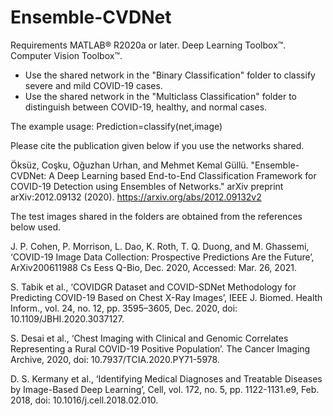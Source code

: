 # Ensemble-CVDNet

Requirements
MATLAB® R2020a or later.
Deep Learning Toolbox™.
Computer Vision Toolbox™.

- Use the shared network in the "Binary Classification" folder to classify severe and mild COVID-19 cases.
- Use the shared network in the "Multiclass Classification" folder to distinguish between COVID-19, healthy, and normal cases.

The example usage:  Prediction=classify(net,image)

Please cite the publication given below if you use the networks shared.

Öksüz, Coşku, Oğuzhan Urhan, and Mehmet Kemal Güllü. "Ensemble-CVDNet: A Deep Learning based End-to-End Classification Framework for COVID-19 Detection using Ensembles of Networks." arXiv preprint arXiv:2012.09132 (2020). https://arxiv.org/abs/2012.09132v2


The test images shared in the folders are obtained from the references below used. 

J. P. Cohen, P. Morrison, L. Dao, K. Roth, T. Q. Duong, and M. Ghassemi, ‘COVID-19 Image Data Collection: Prospective Predictions Are the Future’, ArXiv200611988 Cs Eess Q-Bio, Dec. 2020, Accessed: Mar. 26, 2021.

S. Tabik et al., ‘COVIDGR Dataset and COVID-SDNet Methodology for Predicting COVID-19 Based on Chest X-Ray Images’, IEEE J. Biomed. Health Inform., vol. 24, no. 12, pp. 3595–3605, Dec. 2020, doi: 10.1109/JBHI.2020.3037127.

S. Desai et al., ‘Chest Imaging with Clinical and Genomic Correlates Representing a Rural COVID-19 Positive Population’. The Cancer Imaging Archive, 2020, doi: 10.7937/TCIA.2020.PY71-5978.

D. S. Kermany et al., ‘Identifying Medical Diagnoses and Treatable Diseases by Image-Based Deep Learning’, Cell, vol. 172, no. 5, pp. 1122-1131.e9, Feb. 2018, doi: 10.1016/j.cell.2018.02.010.
